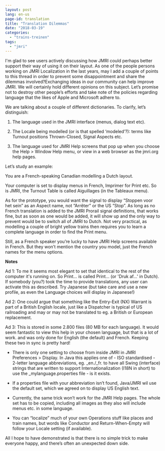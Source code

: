 ```yaml
---
layout: post
lang: en-us
page-id: translation
title: "Translation Dilemmas"
date: "2018-03-19"
categories:
  - "trains-treinen"
tags:
  - "jmri"
---
```


I'm glad to see users actively discussing how JMRI could perhaps better support their way of using it on their layout. As one of the people persons working on JMRI Localization in the last years, may I add a couple of points to this thread in order to prevent some disappointment and share the dilemmas involved?Exchanging ideas in our community can help improve JMRI. We will certainly hold different opinions on this subject. Let’s promise not to destroy other people’s efforts and take note of the policies regarding language that the likes of Apple and Microsoft adhere to.

We are talking about a couple of different dictionaries. To clarify, let’s distinguish:

1. The language used in the JMRI interface (menus, dialog text etc).

2. The Locale being modelled (or is that spelled ‘modeled’?): terms like Turnout positions Thrown-Closed, Signal Aspects etc.

3. The language used for JMRI Help screens that pop up when you choose the Help > Window Help menu, or view in a web browser as the jmri.org help pages.

Let’s study an example:

You are a French-speaking Canadian modelling a Dutch layout.

Your computer is set to display menus in French, Imprimer for Print etc. So is JMRI, the Turnout Table is called Aiguillages (in the Tableaux menu).

As for the prototype, you would want the signal to display “Stoppen voor het sein” as an Aspect name, not “Arrêter” or the US “Stop”. As long as no French translation is added to the JMRI Prorail signal definitions, that works fine, but as soon as one would be added, it will show up and the only way to prevent would be to switch all of JMRI to Dutch. Not very practical, as modelling a couple of bright yellow trains then requires you to learn a complete language in order to find the Print menu.

Still, as a French speaker you’re lucky to have JMRI Help screens available in French. But they won’t mention the country you model, just the French names for the menu options.

**Notes**

Ad 1: To me it seems most elegant to set that identical to the rest of the computer it's running on. So Print... is called Print... (or 'Druk af...' in Dutch). If somebody (you?) took the time to provide translations, any user can activate this as described. Try Japanese (but take care and use a new profile, as even the Language choices will display in Japanese!)

Ad 2: One could argue that something like the Entry-Exit (NX) Warrant is part of a British English locale, just like a Dispatcher is typical of US railroading and may or may not be translated to eg. a British or European replacement.

Ad 3: This is stored in some 2.800 files (80 MB for each language). It would seem fantastic to view this help in your chosen language, but that is a lot of work. and was only done for English (the default) and French. Keeping these two in sync is pretty hard!

- There is only one setting to choose from inside JMRI in JMRI Preferences > Display. In Java this applies one of - ISO standardised - 2-letter language abbreviations, eg. \_en./\_fr. to have all Swing (interface) strings that are written to support Internationalization (I18N in short) to use the \_mylanguage.properties file - is it exists.

- If a properties file with your abbreviation isn’t found, Java/JMRI wil use the default set, which we agreed on to display US English text.

- Currently, the same trick won’t work for the JMRI Help pages. The whole set has to be copied, including all images as they also will include menus etc. in some language.

- You can “localize” much of your own Operations stuff like places and train names, but words like Conductor and Return-When-Empty will follow your Locale setting (if available).

All I hope to have demonstrated is that there is no simple trick to make everyone happy, and there’s often an unexpected down side.
